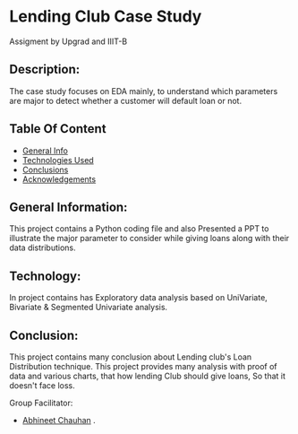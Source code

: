 # Lending Club Case Study 

Assigment by Upgrad and IIIT-B 

## Description:
The case study focuses on EDA mainly, to understand which parameters are major to detect whether a customer will default loan or not. 

## Table Of Content
 * [General Info](#general-information)
 * [Technologies Used](#technology)
 * [Conclusions](#conclusion)
 * [Acknowledgements](#acknowledgements)
 
## General Information:
   This project contains a Python coding file and also Presented a PPT to illustrate the major parameter to consider while giving loans 
   along with their data distributions.

## Technology:
   In project contains has Exploratory data analysis based on UniVariate, Bivariate & Segmented Univariate analysis.

## Conclusion:
   This project contains many conclusion about Lending club's Loan Distribution technique.
   This project provides many analysis with proof of data and various charts, that how lending Club should give loans, So that it doesn't face loss.
  
  
  Group Facilitator:
* [Abhineet Chauhan](https://github.com/ABHI8896)
.

